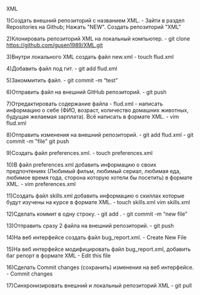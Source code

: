 XML

1)Создать внешний репозиторий c названием XML. - Зайти в раздел Repositories на Github; Нажать "NEW". Создать репозиторий "XML"

2)Клонировать репозиторий XML на локальный компьютер. - git clone https://github.com/gusen1989/XML.git

3)Внутри локального XML создать файл new.xml - touch flud.xml

4)Добавить файл под гит. - git add flud.xml

5)Закоммитить файл. - git commit -m “test”

6)Отправить файл на внешний GitHub репозиторий. - git push

7)Отредактировать содержание файла - flud.xml - написать информацию о себе (ФИО, возраст, количество домашних животных, будущая желаемая зарплата). Всё написать в формате XML. - vim flud.xml

8)Отправить изменения на внешний репозиторий. - git add flud.xml - git commit -m "file" git push

9)Создать файл preferences.xml. - touch preferences.xml

10)В файл preferences.xml добавить информацию о своих предпочтениях (Любимый фильм, любимый сериал, любимая еда, любимое время года, сторона которую хотели бы посетить) в формате XML. - vim preferences.xml

11)Создать файл skills.xml добавить информацию о скиллах которые будут изучены на курсе в формате XML. - touch skills.xml vim skills.xml

12)Сделать коммит в одну строку. - git add . - git commit -m “new file”

13)Отправить сразу 2 файла на внешний репозиторий. - git push

14)На веб интерфейсе создать файл bug_report.xml. - Сreate New File

15)На веб интерфейсе модифицировать файл bug_report.xml, добавить баг репорт в формате XML - Edit this file

16)Сделать Commit changes (сохранить) изменения на веб интерфейсе. - Commit changes

17)Синхронизировать внешний и локальный репозиторий XML - git pull
